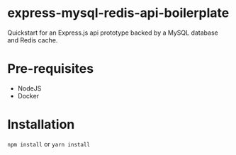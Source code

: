 # express-mysql-redis-api-boilerplate

Quickstart for an Express.js api prototype backed by a MySQL database and Redis cache.

# Pre-requisites

* NodeJS
* Docker

# Installation

`npm install` or `yarn install`

# 